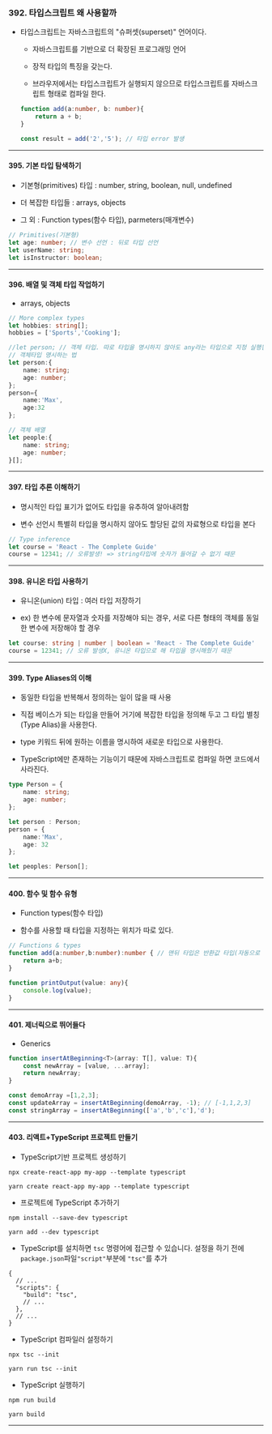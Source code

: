 ### 392. 타입스크립트 왜 사용할까

- 타입스크립트는 자바스크립트의 "슈퍼셋(superset)" 언어이다.

  - 자바스크립트를 기반으로 더 확장된 프로그래밍 언어

  - 장적 타입의 특징을 갖는다.

  - 브라우저에서는 타입스크립트가 실행되지 않으므로 타입스크립트를 자바스크립트 형태로 컴파일 한다.

  ```typescript
  function add(a:number, b: number){
      return a + b;
  }

  const result = add('2','5'); // 타입 error 발생
  ```

---

#### 395. 기본 타입 탐색하기

- 기본형(primitives) 타입 :  number, string, boolean, null, undefined

- 더 복잡한 타입들 : arrays, objects

- 그 외 : Function types(함수 타입), parmeters(매개변수)

```typescript
// Primitives(기본형)
let age: number; // 변수 선언 : 뒤로 타입 선언
let userName: string;
let isInstructor: boolean;
```

---

#### 396. 배열 및 객체 타입 작업하기

- arrays, objects

```typescript
// More complex types
let hobbies: string[];
hobbies = ['Sports','Cooking'];

//let person; // 객체 타입. 따로 타입을 명시하지 않아도 any라는 타입으로 지정 실행됨
// 객체타입 명시하는 법
let person:{
    name: string;
    age: number;
};
person={
    name:'Max',
    age:32
};

// 객체 배열
let people:{
    name: string;
    age: number;
}[];
```

---

#### 397. 타입 추론 이해하기

- 명시적인 타입 표기가 없어도 타입을 유추하여 알아내려함

- 변수 선언시 특별히 타입을 명시하지 않아도 할당된 값의 자료형으로 타입을 본다

```typescript
// Type inference
let course = 'React - The Complete Guide'
course = 12341; // 오류발생! => string타입에 숫자가 들어갈 수 없기 때문
```

---

#### 398. 유니온 타입 사용하기

- 유니온(union) 타입 : 여러 타입 저장하기

- ex) 한 변수에 문자열과 숫자를 저장해야 되는 경우, 서로 다른 형태의 객체를 동일한 변수에 저장해야 할 경우

```typescript
let course: string | number | boolean = 'React - The Complete Guide'
course = 12341; // 오류 발생X, 유니온 타입으로 해 타입을 명시해줬기 때문
```

---

#### 399. Type Aliases의 이해

- 동일한 타입을 반복해서 정의하는 일이 많을 때 사용

- 직접 베이스가 되는 타입을 만들어 거기에 복잡한 타입을 정의해 두고 그 타입 별칭(Type Alias)을 사용한다.

- type 키워드 뒤에 원하는 이름을 명시하여 새로운 타입으로 사용한다.

- TypeScript에만 존재하는 기능이기 때문에  자바스크립트로 컴파일 하면 코드에서 사라진다.

```typescript
type Person = {
    name: string;
    age: number;
};

let person : Person;
person = {
    name:'Max',
    age: 32
};

let peoples: Person[];
```

---

#### 400. 함수 및 함수 유형

- Function types(함수 타입)

- 함수를 사용할 때 타입을 지정하는 위치가 따로 있다.

```typescript
// Functions & types
function add(a:number,b:number):number { // 맨뒤 타입은 반환값 타입(자동으로 지정되므로 생략가능)
    return a+b;
}

function printOutput(value: any){
    console.log(value);
}
```

---

#### 401. 제너릭으로 뛰어들다

- Generics

```typescript
function insertAtBeginning<T>(array: T[], value: T){
    const newArray = [value, ...array];
    return newArray;
}

const demoArray =[1,2,3];
const updateArray = insertAtBeginning(demoArray, -1); // [-1,1,2,3]
const stringArray = insertAtBeginning(['a','b','c'],'d');
```

---

#### 403. 리액트+TypeScript 프로젝트 만들기

- TypeScript기반 프로젝트 생성하기

```
npx create-react-app my-app --template typescript
```

```
yarn create react-app my-app --template typescript
```

- 프로젝트에 TypeScript 추가하기

```
npm install --save-dev typescript
```

```
yarn add --dev typescript
```

- TypeScript를 설치하면 `tsc` 명령어에 접근할 수 있습니다. 설정을 하기 전에 `package.json`파일`"script"`부분에 `"tsc"`를 추가

```
{
  // ...
  "scripts": {
    "build": "tsc",
    // ...
  },
  // ...
}
```

- TypeScript 컴파일러 설정하기

```
npx tsc --init
```

```
yarn run tsc --init
```

- TypeScript 실행하기

```
npm run build
```

```
yarn build
```

---

